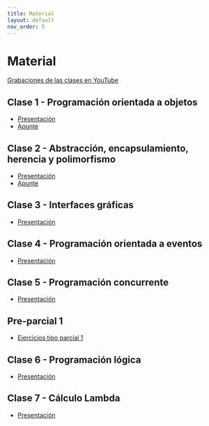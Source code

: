 ```yaml
---
title: Material
layout: default
nav_order: 5
---
```


# Material

[Grabaciones de las clases en YouTube](https://www.youtube.com/playlist?list=PLR0NFKZIjBcAwCQjRBMkbh_taSYbOcwcl)

<!--
    Los archivos están subidos en la carpeta de drive del curso:
    https://drive.google.com/drive/folders/1-sBhVb2DKF5OCUpH2EepX7p870APkWxe?usp=drive_link
-->

## Clase 1 - Programación orientada a objetos

* [Presentación](https://drive.google.com/file/d/1DnmPLENegDnEVdU1-1wDVLIMN8cqN3rm/view?usp=sharing)
* [Apunte](https://drive.google.com/file/d/16Ns8j6c-1i6EsnIInhpw5WGtCJb_4LkB/view?usp=sharing)

## Clase 2 - Abstracción, encapsulamiento, herencia y polimorfismo

* [Presentación](https://drive.google.com/file/d/1MyW7iMGjv5ckcsUPXVaebPlGcmOLwVBl/view?usp=sharing)
* [Apunte](https://drive.google.com/file/d/1HIvOpkntijYvR20UfPSte1UrRG69zwOd/view?usp=sharing)

## Clase 3 - Interfaces gráficas

* [Presentación](https://drive.google.com/file/d/1K-QEQskm0c-5kalQo8-26YOsXanVGBle/view?usp=sharing)

## Clase 4 - Programación orientada a eventos

* [Presentación](https://drive.google.com/file/d/1lHqlB1B0SXI3RF5ON-ItY7IADiw5aZxI/view?usp=drive_link)

## Clase 5 - Programación concurrente

* [Presentación](https://drive.google.com/file/d/1AchsMne_rpO3_GkD0jLxbaYb6dOp7_HW/view?usp=sharing)

## Pre-parcial 1

* [Ejercicios tipo parcial 1](/ejercicios-tipo/parcial1)

## Clase 6 - Programación lógica

* [Presentación](https://drive.google.com/file/d/1lXE783umlguTgPgFgP06KVdWjQiVfyOW/view?usp=sharing)

## Clase 7 - Cálculo Lambda

* [Presentación](https://drive.google.com/file/d/1uGF-x1OjKyusgihN8bevHG6eApaHJAdE/view?usp=sharing)
